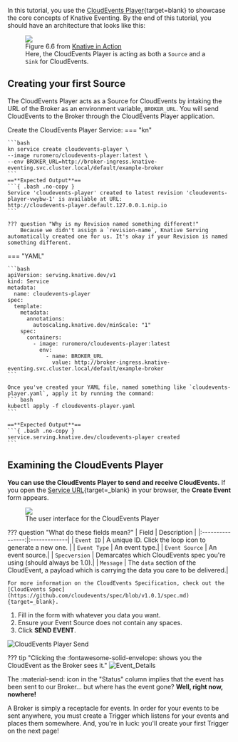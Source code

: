 In this tutorial, you use the [CloudEvents Player](https://github.com/ruromero/cloudevents-player){target=blank} to showcase the core concepts of Knative Eventing. By the end of this tutorial, you should have an architecture that looks like this:

<figure>
  <img src="../images/event_diagram.png" draggable="false">
  <figcaption>Figure 6.6 from <a href = "https://www.manning.com/books/knative-in-action" target="_blank">Knative in Action</a> <br>
Here, the CloudEvents Player is acting as both a <code>Source</code> and a <code>Sink</code> for CloudEvents.
  </figcaption>
</figure>

## Creating your first Source
The CloudEvents Player acts as a Source for CloudEvents by intaking the URL of the Broker as an environment variable, `BROKER_URL`. You will send CloudEvents to the Broker through the CloudEvents Player application.

Create the CloudEvents Player Service:
=== "kn"

    ```bash
    kn service create cloudevents-player \
    --image ruromero/cloudevents-player:latest \
    --env BROKER_URL=http://broker-ingress.knative-eventing.svc.cluster.local/default/example-broker
    ```
    ==**Expected Output**==
    ```{ .bash .no-copy }
    Service 'cloudevents-player' created to latest revision 'cloudevents-player-vwybw-1' is available at URL:
    http://cloudevents-player.default.127.0.0.1.nip.io
    ```

    ??? question "Why is my Revision named something different!"
        Because we didn't assign a `revision-name`, Knative Serving automatically created one for us. It's okay if your Revision is named something different.

=== "YAML"

    ```bash
    apiVersion: serving.knative.dev/v1
    kind: Service
    metadata:
      name: cloudevents-player
    spec:
      template:
        metadata:
          annotations:
            autoscaling.knative.dev/minScale: "1"
        spec:
          containers:
            - image: ruromero/cloudevents-player:latest
              env:
                - name: BROKER_URL
                  value: http://broker-ingress.knative-eventing.svc.cluster.local/default/example-broker
    ```

    Once you've created your YAML file, named something like `cloudevents-player.yaml`, apply it by running the command:
    ``` bash
    kubectl apply -f cloudevents-player.yaml
    ```

    ==**Expected Output**==
    ```{ .bash .no-copy }
    service.serving.knative.dev/cloudevents-player created
    ```

## Examining the CloudEvents Player
**You can use the CloudEvents Player to send and receive CloudEvents.** If you open the [Service URL](http://cloudevents-player.default.127.0.0.1.nip.io){target=_blank} in your browser, the **Create Event** form appears.

<figure>
  <img src="../images/event_form.png" draggable="false">
  <figcaption>The user interface for the CloudEvents Player</figcaption>
</figure>

??? question "What do these fields mean?"
    | Field          | Description |
    |:----------------:|:-------------|
    | `Event ID`     | A unique ID. Click the loop icon to generate a new one.   |
    | `Event Type`   | An event type.|
    | `Event Source` | An event source.|
    | `Specversion`  | Demarcates which CloudEvents spec you're using (should always be 1.0).|
    | `Message`      | The `data` section of the CloudEvent, a payload which is carrying the data you care to be delivered.|

    For more information on the CloudEvents Specification, check out the [CloudEvents Spec](https://github.com/cloudevents/spec/blob/v1.0.1/spec.md){target=_blank}.

  1. Fill in the form with whatever you data you want.
  1. Ensure your Event Source does not contain any spaces.
  1. Click **SEND EVENT**.

![CloudEvents Player Send](../images/event_sent.png)


??? tip "Clicking the :fontawesome-solid-envelope: shows you the CloudEvent as the Broker sees it."
    ![Event_Details](../images/event_details.png)

The :material-send: icon in the "Status" column implies that the event has been sent to our Broker... but where has the event gone? **Well, right now, nowhere!**

A Broker is simply a receptacle for events. In order for your events to be sent anywhere, you must create a Trigger which listens for your events and places them somewhere. And, you're in luck: you'll create your first Trigger on the next page!

